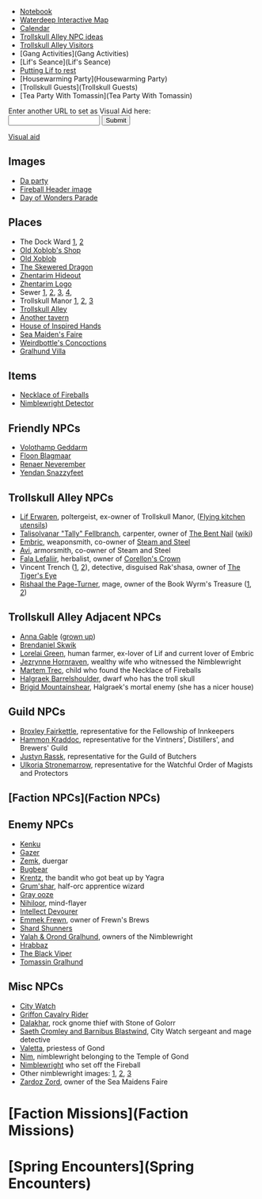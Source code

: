 * [Notebook](Notebook)
* [Waterdeep Interactive Map](https://www.aidedd.org/atlas/index.php?map=W&l=1)
* [Calendar](/dragon_heist/calendar)
* [Trollskull Alley NPC ideas](https://thealexandrian.net/wordpress/43319/roleplaying-games/a-night-in-trollskull-manor-part-5-patrons)
* [Trollskull Alley Visitors](https://www.dndbeyond.com/posts/316-visitors-to-trollskull-alley)
* [Gang Activities](Gang Activities)
* [Lif's Seance](Lif's Seance)
* [Putting Lif to rest](https://www.reddit.com/r/WaterdeepDragonHeist/comments/9hpi1c/putting_lif_the_poltergeist_to_rest_a_checklist/)
* [Housewarming Party](Housewarming Party)
* [Trollskull Guests](Trollskull Guests)
* [Tea Party With Tomassin](Tea Party With Tomassin)

<form action="http://mywiki.zapto.org:26262/dragon_heist/set_visual_aid">
    <label for="url">Enter another URL to set as Visual Aid here:</label><br>
    <input type="text" id="url" name="url"> <input type="submit" value="Submit">
</form>

[Visual aid](/dragon_heist/visual_aid)

## Images

* [Da party](^dnd_party.png)
* [Fireball Header image](^fireball_head_image.jpg)
* [Day of Wonders Parade](^day_of_wonders_parade.png)

## Places

* The Dock Ward [1](^dock_ward_1.jpg), [2](^dock_ward_2.jpg)
* [Old Xoblob's Shop](^old_xoblobs_shop.jpg)
* [Old Xoblob](^old_xoblob.jpg)
* [The Skewered Dragon](^skewered_dragon.jpg)
* [Zhentarim Hideout](^zhentarim_hideout.jpg)
* [Zhentarim Logo](^zhentarim_logo.png)
* Sewer [1](^sewer_1.jpg), [2](^sewer_2.jpg), [3](^sewer_3.jpg), [4](^sewer_4.jpg),
* Trollskull Manor [1](^trollskull_manor_1.jpg), [2](^trollskull_manor_2.jpg), [3](^trollskull_manor_3.png)
* [Trollskull Alley](^trollskull_alley.png)
* [Another tavern](^another_tavern.jpg)
* [House of Inspired Hands](^house_of_inspired_hands.jpg)
* [Sea Maiden's Faire](^sea_maidens_faire.jpg)
* [Weirdbottle's Concoctions](^weirdbottles_concoctions.jpg)
* [Gralhund Villa](^gralhund_villa.jpg)

## Items

* [Necklace of Fireballs](^necklace_of_fireballs.jpg)
* [Nimblewright Detector](^nimblewright_detector.png)

## Friendly NPCs

* [Volothamp Geddarm](^volothamp_geddarm.jpg)
* [Floon Blagmaar](^floon_blagmaar.jpg)
* [Renaer Neverember](^renaer_neverember.jpg)
* [Yendan Snazzyfeet](^yendan_snazzyfeet.jpg)

## Trollskull Alley NPCs

* [Lif Erwaren](^lif_erwaren.jpg), poltergeist, ex-owner of Trollskull Manor, ([Flying kitchen utensils](^flying_kitchen_utensils.jpg))
* [Talisolvanar "Tally" Fellbranch](^talisolvanar_tally_fellbranch.jpg), carpenter, owner of [The Bent Nail](^the_bent_nail.jpg) ([wiki](https://waterdeep.fandom.com/wiki/The_Bent_Nail))
* [Embric](^embric.jpg), weaponsmith, co-owner of [Steam and Steel](^steam_and_steel.jpg)
* [Avi](^avi.jpg), armorsmith, co-owner of Steam and Steel
* [Fala Lefaliir](^fala_lefaliir.jpg), herbalist, owner of [Corellon's Crown](^corellons_crown.jpg)
* Vincent Trench ([1](^vincent_trench_1.jpg), [2](^vincent_trench_2.jpg)), detective, disguised Rak'shasa, owner of [The Tiger's Eye](^the_tigers_eye.jpg)
* [Rishaal the Page-Turner](^rishaal_the_pageturner.jpg), mage, owner of the Book Wyrm's Treasure ([1](^book_wyrms_treasure_1.jpg), [2](^book_wyrms_treasure_2.jpg))

## Trollskull Alley Adjacent NPCs

* [Anna Gable](^anna_gable.jpg) ([grown up](^anna_gable_grown_up.jpg))
* [Brendaniel Skwik](^brendaniel_skwik.jpg)
* [Lorelai Green](^lorelai_green.jpg), human farmer, ex-lover of Lif and current lover of Embric
* [Jezrynne Hornraven](^jezrynne_hornraven.jpg), wealthy wife who witnessed the Nimblewright
* [Martem Trec](^martem_trec.jpg), child who found the Necklace of Fireballs
* [Halgraek Barrelshoulder](^https://www.worldanvil.com/uploads/images/cd7a36d19295661d8de12e8534a58edf.jpg), dwarf who has the troll skull
* [Brigid Mountainshear](^https://i.pinimg.com/originals/3f/73/fc/3f73fc0e15a4785245f669eb8213b3c1.jpg), Halgraek's mortal enemy (she has a nicer house)

## Guild NPCs

* [Broxley Fairkettle](^broxley_fairkettle.jpg), representative for the Fellowship of Innkeepers
* [Hammon Kraddoc](^hammon_kraddoc.jpg), representative for the Vintners', Distillers', and Brewers' Guild
* [Justyn Rassk](^justyn_rassk.jpg), representative for the Guild of Butchers
* [Ulkoria Stronemarrow](^ulkoria_stronemarrow.jpg), representative for the Watchful Order of Magists and Protectors

## [Faction NPCs](Faction NPCs)

## Enemy NPCs
* [Kenku](^kenku.jpg)
* [Gazer](^gazer.jpg)
* [Zemk](^zemk.jpg), duergar
* [Bugbear](^bugbear.jpg)
* [Krentz](^krentz.jpg), the bandit who got beat up by Yagra
* [Grum'shar](^grumshar.png), half-orc apprentice wizard
* [Gray ooze](^gray_ooze.jpg)
* [Nihiloor](^nihiloor.png), mind-flayer
* [Intellect Devourer](^intellect_devourer.jpg)
* [Emmek Frewn](^emmek_frewn.jpg), owner of Frewn's Brews
* [Shard Shunners](^shard_shunners.jpg)
* [Yalah & Orond Gralhund](^yalah_orond_gralhund.png), owners of the Nimblewright
* [Hrabbaz](^hrabbaz.png)
* [The Black Viper](^the_black_viper.jpg)
* [Tomassin Gralhund](^tomassin_gralhund.jpg)

## Misc NPCs

* [City Watch](^city_watch_1.png)
* [Griffon Cavalry Rider](^griffon_cavalry_rider.jpg)
* [Dalakhar](^dalakhar.png), rock gnome thief with Stone of Golorr
* [Saeth Cromley and Barnibus Blastwind](^saeth_cromley_and_barnibus_blastwind.jpg), City Watch sergeant and mage detective
* [Valetta](^valetta.png), priestess of Gond
* [Nim](^nim.jpg), nimblewright belonging to the Temple of Gond
* [Nimblewright](^nimblewright.png) who set off the Fireball
* Other nimblewright images: [1](^other_nimblewright_1.jpg), [2](^other_nimblewright_2.jpg), [3](^other_nimblewright_3.jpg)
* [Zardoz Zord](^zardoz_zord.jpg), owner of the Sea Maidens Faire

# [Faction Missions](Faction Missions)

# [Spring Encounters](Spring Encounters)
